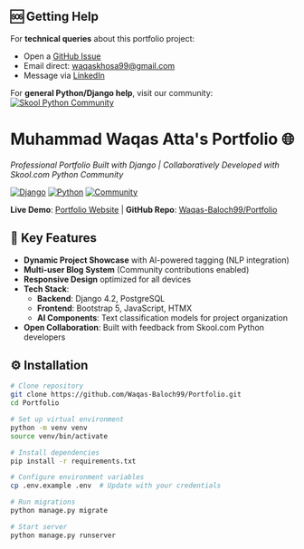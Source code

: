 ## 🆘 Getting Help  
For **technical queries** about this portfolio project:  
- Open a [GitHub Issue](https://github.com/Waqas-Baloch99/Portfolio/issues)  
- Email direct: [waqaskhosa99@gmail.com](mailto:waqaskhosa99@gmail.com)  
- Message via [LinkedIn](https://www.linkedin.com/in/waqas-baloch)  

For **general Python/Django help**, visit our community:  
[![Skool Python Community](https://img.shields.io/badge/Skool-Python%20Community-green?style=flat)](https://skool.com/community/python)
# Muhammad Waqas Atta's Portfolio 🌐  
*Professional Portfolio Built with Django | Collaboratively Developed with Skool.com Python Community*  

[![Django](https://img.shields.io/badge/Django-092E20?style=for-the-badge&logo=django&logoColor=white)](https://www.djangoproject.com/)
[![Python](https://img.shields.io/badge/Python-3776AB?style=for-the-badge&logo=python&logoColor=white)](https://www.python.org/)
[![Community](https://img.shields.io/badge/Collaboration-Skool.com%20Python%20Community-blue)](https://skool.com/community/python)

**Live Demo**: [Portfolio Website](https://waqas-baloch99.github.io/Portfolio/) | **GitHub Repo**: [Waqas-Baloch99/Portfolio](https://github.com/Waqas-Baloch99/Portfolio)  


## 🚀 Key Features  
- **Dynamic Project Showcase** with AI-powered tagging (NLP integration)  
- **Multi-user Blog System** (Community contributions enabled)  
- **Responsive Design** optimized for all devices  
- **Tech Stack**:  
  - **Backend**: Django 4.2, PostgreSQL  
  - **Frontend**: Bootstrap 5, JavaScript, HTMX  
  - **AI Components**: Text classification models for project organization  
- **Open Collaboration**: Built with feedback from Skool.com Python developers  

## ⚙️ Installation  
```bash
# Clone repository
git clone https://github.com/Waqas-Baloch99/Portfolio.git
cd Portfolio

# Set up virtual environment
python -m venv venv
source venv/bin/activate

# Install dependencies
pip install -r requirements.txt

# Configure environment variables
cp .env.example .env  # Update with your credentials

# Run migrations
python manage.py migrate

# Start server
python manage.py runserver
